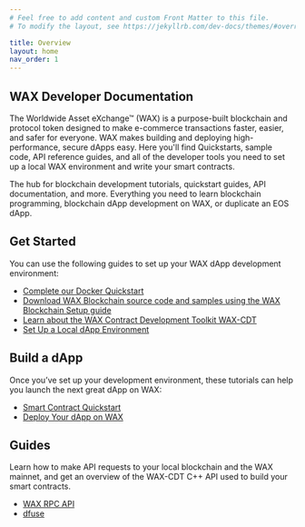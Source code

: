 ```yaml
---
# Feel free to add content and custom Front Matter to this file.
# To modify the layout, see https://jekyllrb.com/dev-docs/themes/#overriding-theme-defaults

title: Overview
layout: home
nav_order: 1
---
```

## WAX Developer Documentation

The Worldwide Asset eXchange™ (WAX) is a purpose-built blockchain and protocol token designed to make e-commerce transactions faster, easier, and safer for everyone. WAX makes building and deploying high-performance, secure dApps easy. Here you'll find Quickstarts, sample code, API reference guides, and all of the developer tools you need to set up a local WAX environment and write your smart contracts.

The hub for blockchain development tutorials, quickstart guides, API documentation, and more. Everything you need to learn blockchain programming, blockchain dApp development on WAX, or duplicate an EOS dApp.

## Get Started
You can use the following guides to set up your WAX dApp development environment:

* [Complete our Docker Quickstart](/wax-developer/dapps/docker-quickstart/)
* [Download WAX Blockchain source code and samples using the WAX Blockchain Setup guide](/wax-developer/dapps/wax-blockchain-setup/)
* [Learn about the WAX Contract Development Toolkit WAX-CDT](/wax-developer/docs/dapp-development/wax-cdt/)
* [Set Up a Local dApp Environment](/wax-developer/docs/dapp-development/setup-local-dapp-environment/)

## Build a dApp
Once you’ve set up your development environment, these tutorials can help you launch the next great dApp on WAX:

* [Smart Contract Quickstart](/wax-developerdapps/smart-contract-quickstart/) 
* [Deploy Your dApp on WAX](/wax-developer/docs/dapp-development/deploy-dapp-on-wax/deploy_source)

## Guides
Learn how to make API requests to your local blockchain and the WAX mainnet, and get an overview of the WAX-CDT C++ API used to build your smart contracts.

* [WAX RPC API](/wax-developer/docs/api-reference/rpc_api)
* [dfuse](/wax-developer/docs/api-reference/dfuse/)


